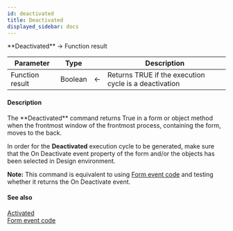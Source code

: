 ```yaml
---
id: deactivated
title: Deactivated
displayed_sidebar: docs
---
```


<!--REF #_command_.Deactivated.Syntax-->**Deactivated**  -> Function result<!-- END REF-->
<!--REF #_command_.Deactivated.Params-->
| Parameter | Type |  | Description |
| --- | --- | --- | --- |
| Function result | Boolean | <- | Returns TRUE if the execution cycle is a deactivation |

<!-- END REF-->

#### Description 

<!--REF #_command_.Deactivated.Summary-->The **Deactivated** command returns True in a form or object method when the frontmost window of the frontmost process, containing the form, moves to the back.<!-- END REF-->

In order for the **Deactivated** execution cycle to be generated, make sure that the On Deactivate event property of the form and/or the objects has been selected in Design environment. 

**Note:** This command is equivalent to using [Form event code](form-event-code.md) and testing whether it returns the On Deactivate event.

#### See also 
[Activated](activated.md)  
[Form event code](form-event-code.md)  